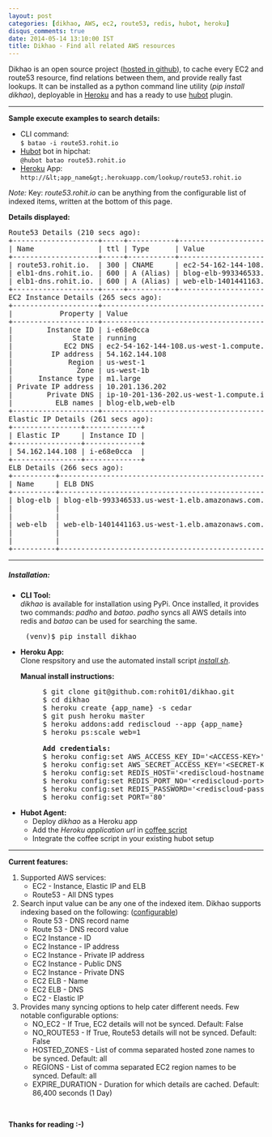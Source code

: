 ```yaml
---
layout: post
categories: [dikhao, AWS, ec2, route53, redis, hubot, heroku]
disqus_comments: true
date: 2014-05-14 13:10:00 IST
title: Dikhao - Find all related AWS resources
---
```


Dikhao is an open source project ([hosted in github](https://github.com/rohit01/dikhao)), to cache every EC2 and route53 resource, find relations between them, and provide really fast lookups. It can be installed as a python command line utility (*pip install dikhao*), deployable in [Heroku](https://heroku.com/) and has a ready to use [hubot](https://hubot.github.com/) plugin.

---

**Sample execute examples to search details:**

* CLI command:  
    ``$ batao -i route53.rohit.io``
* [Hubot](https://hubot.github.com/) bot in hipchat:  
    ``@hubot batao route53.rohit.io``
* [Heroku](https://heroku.com/) App:  
    ``http://&lt;app_name&gt;.herokuapp.com/lookup/route53.rohit.io``

*Note:* Key: *route53.rohit.io* can be anything from the configurable list of indexed items, written at the bottom of this page.

**Details displayed:**

<pre>
Route53 Details (210 secs ago):
+--------------------+-----+-----------+----------------------------------------------------+
| Name               | ttl | Type      | Value                                              |
+--------------------+-----+-----------+----------------------------------------------------+
| route53.rohit.io.  | 300 | CNAME     | ec2-54-162-144-108.us-west-1.compute.amazonaws.com |
| elb1-dns.rohit.io. | 600 | A (Alias) | blog-elb-993346533.us-west-1.elb.amazonaws.com.    |
| elb1-dns.rohit.io. | 600 | A (Alias) | web-elb-1401441163.us-west-1.elb.amazonaws.com.    |
+--------------------+-----+-----------+----------------------------------------------------+
EC2 Instance Details (265 secs ago):
+--------------------+----------------------------------------------------+
|           Property | Value                                              |
+--------------------+----------------------------------------------------+
|        Instance ID | i-e68e0cca                                         |
|              State | running                                            |
|            EC2 DNS | ec2-54-162-144-108.us-west-1.compute.amazonaws.com |
|         IP address | 54.162.144.108                                     |
|             Region | us-west-1                                          |
|               Zone | us-west-1b                                         |
|      Instance type | m1.large                                           |
| Private IP address | 10.201.136.202                                     |
|        Private DNS | ip-10-201-136-202.us-west-1.compute.internal       |
|          ELB names | blog-elb,web-elb                                   |
+--------------------+----------------------------------------------------+
Elastic IP Details (261 secs ago):
+----------------+-------------+
| Elastic IP     | Instance ID |
+----------------+-------------+
| 54.162.144.108 | i-e68e0cca  |
+----------------+-------------+
ELB Details (266 secs ago):
+----------+-------------------------------------------------+-------------+--------------+
| Name     | ELB DNS                                         | Instance ID | State        |
+----------+-------------------------------------------------+-------------+--------------+
| blog-elb | blog-elb-993346533.us-west-1.elb.amazonaws.com. | i-e68e0cca  | InService    |
|          |                                                 | i-e68kkbba  | InService    |
|          |                                                 | i-52641cad  | OutOfService |
| web-elb  | web-elb-1401441163.us-west-1.elb.amazonaws.com. | i-e68e0cca  | InService    |
|          |                                                 | i-e68kkbba  | InService    |
|          |                                                 | i-52641cad  | OutOfService |
+----------+-------------------------------------------------+-------------+--------------+
</pre>

---

##### **Installation:**

* **CLI Tool:**  
    *dikhao* is available for installation using PyPi. Once installed, it provides two commands: *padho* and *batao*. *padho* syncs all AWS details into redis and *batao* can be used for searching the same.

<pre>
    (venv)$ pip install dikhao
</pre>

* **Heroku App:**  
    Clone respsitory and use the automated install script *[install.sh](https://github.com/rohit01/dikhao/blob/master/install.sh)*.

    **Manual install instructions:**

<pre>
        $ git clone git@github.com:rohit01/dikhao.git
        $ cd dikhao
        $ heroku create {app_name} -s cedar
        $ git push heroku master
        $ heroku addons:add rediscloud --app {app_name}
        $ heroku ps:scale web=1

        <b>Add credentials:</b>
        $ heroku config:set AWS_ACCESS_KEY_ID='&lt;ACCESS-KEY&gt;'
        $ heroku config:set AWS_SECRET_ACCESS_KEY='&lt;SECRET-KEY&gt;'
        $ heroku config:set REDIS_HOST='&lt;rediscloud-hostname&gt;'
        $ heroku config:set REDIS_PORT_NO='&lt;rediscloud-port&gt;'
        $ heroku config:set REDIS_PASSWORD='&lt;rediscloud-password&gt;'
        $ heroku config:set PORT='80'
</pre>

* **Hubot Agent:**
    * Deploy *dikhao* as a Heroku app
    * Add the *Heroku application url* in [coffee script](https://github.com/rohit01/dikhao/blob/master/hubot/dikhao.coffee)
    * Integrate the coffee script in your existing hubot setup

---

**Current features:**

1. Supported AWS services:
    * EC2 - Instance, Elastic IP and ELB
    * Route53 - All DNS types
2. Search input value can be any one of the indexed item. Dikhao supports indexing based on the following: ([configurable](https://github.com/rohit01/dikhao/blob/master/dikhao/sync.py#L16))
    * Route 53 - DNS record name
    * Route 53 - DNS record value
    * EC2 Instance - ID
    * EC2 Instance - IP address
    * EC2 Instance - Private IP address
    * EC2 Instance - Public DNS
    * EC2 Instance - Private DNS
    * EC2 ELB - Name
    * EC2 ELB - DNS
    * EC2 - Elastic IP
3. Provides many syncing options to help cater different needs. Few notable configurable options:
    * NO_EC2 - If True, EC2 details will not be synced. Default: False
    * NO_ROUTE53 - If True, Route53 details will not be synced. Default: False
    * HOSTED_ZONES - List of comma separated hosted zone names to be synced. Default: all
    * REGIONS - List of comma separated EC2 region names to be synced. Default: all
    * EXPIRE_DURATION - Duration for which details are cached. Default: 86,400 seconds (1 Day)

<br />

**Thanks for reading :-)**
